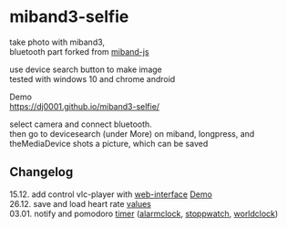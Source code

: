 # miband3-selfie
take photo with miband3,   
bluetooth part forked from [miband-js](https://github.com/vshymanskyy/miband-js/tree/gh-pages)

use device search button to make image  
tested with windows 10 and chrome android

Demo  
https://dj0001.github.io/miband3-selfie/

select camera and connect bluetooth.  
then go to devicesearch (under More) on miband, longpress, and theMediaDevice shots a picture, which can be saved

## Changelog

15.12. add control vlc-player with [web-interface](https://wiki.videolan.org/Documentation:Modules/http_intf/#VLC_2.0.0_and_later) [Demo](https://dj0001.github.io/miband3-selfie/vlc.htm)  
26.12. save and load heart rate [values](https://dj0001.github.io/miband3-selfie/csvtocanvas.htm)  
03.01. notify and pomodoro [timer](https://dj0001.github.io/miband3-selfie/notify.htm) ([alarmclock](https://dj0001.github.io/miband3-selfie/notify.htm?https://upload.wikimedia.org/wikipedia/commons/b/bc/Alarmclock-mechanical.ogg), [stoppwatch](https://dj0001.github.io/miband3-selfie/notify.htm?00), [worldclock](https://dj0001.github.io/miband3-selfie/notify.htm?0))
